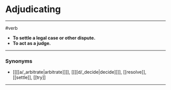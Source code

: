 # Adjudicating
---
#verb
- **To settle a legal case or other dispute.**
- **To act as a judge.**
---
### Synonyms
- [[[[a/_arbitrate|arbitrate]]]], [[[[d/_decide|decide]]]], [[resolve]], [[settle]], [[try]]
---
